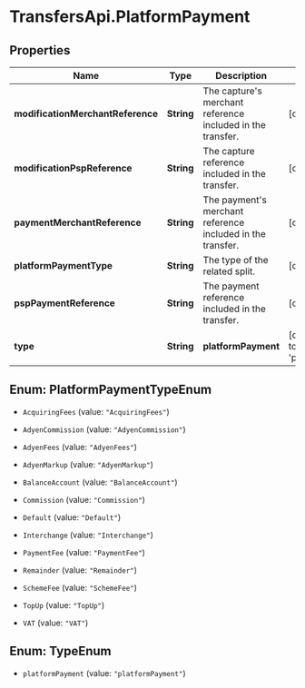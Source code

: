 # TransfersApi.PlatformPayment

## Properties

Name | Type | Description | Notes
------------ | ------------- | ------------- | -------------
**modificationMerchantReference** | **String** | The capture&#39;s merchant reference included in the transfer. | [optional] 
**modificationPspReference** | **String** | The capture reference included in the transfer. | [optional] 
**paymentMerchantReference** | **String** | The payment&#39;s merchant reference included in the transfer. | [optional] 
**platformPaymentType** | **String** | The type of the related split. | [optional] 
**pspPaymentReference** | **String** | The payment reference included in the transfer. | [optional] 
**type** | **String** | **platformPayment** | [optional] [default to &#39;platformPayment&#39;]



## Enum: PlatformPaymentTypeEnum


* `AcquiringFees` (value: `"AcquiringFees"`)

* `AdyenCommission` (value: `"AdyenCommission"`)

* `AdyenFees` (value: `"AdyenFees"`)

* `AdyenMarkup` (value: `"AdyenMarkup"`)

* `BalanceAccount` (value: `"BalanceAccount"`)

* `Commission` (value: `"Commission"`)

* `Default` (value: `"Default"`)

* `Interchange` (value: `"Interchange"`)

* `PaymentFee` (value: `"PaymentFee"`)

* `Remainder` (value: `"Remainder"`)

* `SchemeFee` (value: `"SchemeFee"`)

* `TopUp` (value: `"TopUp"`)

* `VAT` (value: `"VAT"`)





## Enum: TypeEnum


* `platformPayment` (value: `"platformPayment"`)




